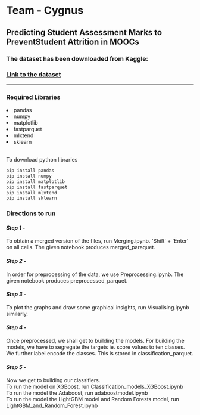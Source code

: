 # Team - Cygnus
<h2> Predicting Student Assessment Marks to PreventStudent Attrition in MOOCs </h2>
<h3> The dataset has been downloaded from Kaggle:<h3>
<a href = "https://www.kaggle.com/anlgrbz/student-demographics-online-education-dataoulad">Link to the dataset</a> 

<hr> 
    
    
<h3> Required Libraries </h3>
    <li>pandas</li>
    <li>numpy</li>
    <li>matplotlib</ul>
    <li>fastparquet</li>
    <li>mlxtend</li>
    <li>sklearn</li>
    
<br>
    <p> To download python libraries </p>

```bash
pip install pandas
pip install numpy 
pip install matplotlib
pip install fastparquet
pip install mlxtend
pip install sklearn
```
     
<h3>Directions to run </h3>
    <h4><i> Step 1 - </i></h4> <p> To obtain a merged version of the files, run Merging.ipynb. 'Shift' + 'Enter' on all cells. The given notebook produces merged_paraquet.</p>   
    <h4><i> Step 2 - </i></h4>  <p> In order for preprocessing of the data, we use Preprocessing.ipynb. The given notebook produces preprocessed_parquet.</p>   
    <h4><i> Step 3 - </i></h4>  <p> To plot the graphs and draw some graphical insights, run Visualising.ipynb similarly.</p> 
    <h4><i> Step 4 - </i></h4>  <p> Once preprocessed, we shall get to building the models. For building the models, we have to segregate the targets ie. score values to ten classes. We further label encode the classes. This is stored in classification_parquet. 
    <h4><i> Step 5 - </i></h4>  <p> Now we get to building our classifiers. <br>
                          To run the model on XGBoost, run Classification_models_XGBoost.ipynb <br>
                          To run the model the Adaboost, run adaboostmodel.ipynb <br>
                          To run the model the LightGBM model and Random Forests model, run LightGBM_and_Random_Forest.ipynb <br> </p>
         
     
         
  
